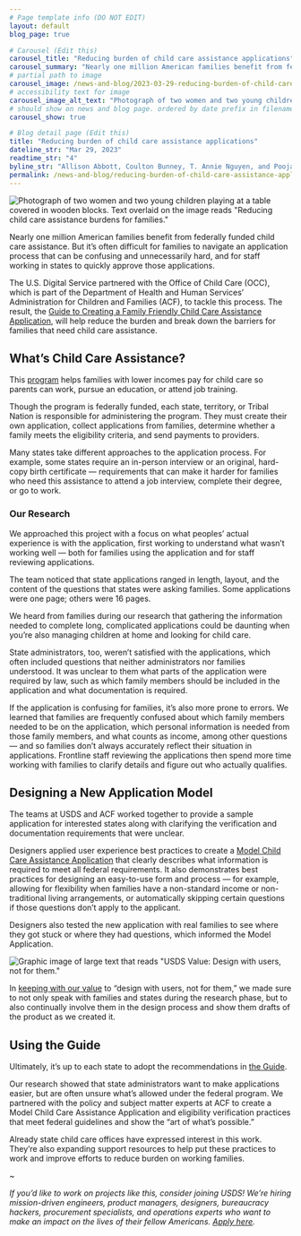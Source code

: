 ```yaml
---
# Page template info (DO NOT EDIT)
layout: default
blog_page: true

# Carousel (Edit this)
carousel_title: "Reducing burden of child care assistance applications"
carousel_summary: "Nearly one million American families benefit from federally funded child care assistance. But it’s often difficult for families to navigate an application process that can be confusing and unnecessarily hard."
# partial path to image
carousel_image: /news-and-blog/2023-03-29-reducing-burden-of-child-care-assistance-applications-img/carousel-reducing-burden-card.jpg
# accessibility text for image
carousel_image_alt_text: "Photograph of two women and two young children playing at a table covered in wooden blocks. Text overlaid on the image reads 'Reducing child care assistance burdens for families.'"
# should show on news and blog page. ordered by date prefix in filename
carousel_show: true

# Blog detail page (Edit this)
title: "Reducing burden of child care assistance applications"
dateline_str: "Mar 29, 2023"
readtime_str: "4"
byline_str: "Allison Abbott, Coulton Bunney, T. Annie Nguyen, and Pooja Shaw"
permalink: /news-and-blog/reducing-burden-of-child-care-assistance-applications-e595d4
---
```


![Photograph of two women and two young children playing at a table covered in wooden blocks. Text overlaid on the image reads "Reducing child care assistance burdens for families."](2023-03-29-reducing-burden-of-child-care-assistance-applications-img/8HnacQ.jpg)

Nearly one million American families benefit from federally funded child care assistance. But it’s often difficult for
families to navigate an application process that can be confusing and unnecessarily hard, and for staff working in
states to quickly approve those applications.

The U.S. Digital Service partnered with the Office of Child Care (OCC), which is part of the Department of Health and
Human Services’ Administration for Children and Families (ACF), to tackle this process. The result,
the [Guide to Creating a Family Friendly Child Care Assistance Application](https://childcareta.acf.hhs.gov/creating-family-friendly-child-care-assistance-application),
will help reduce the burden and break down the barriers for families that need child care assistance.

## What’s Child Care Assistance?

This [program](https://childcareta.acf.hhs.gov/ccdf-fundamentals/ccdf-program) helps families with lower incomes pay for
child care so parents can work, pursue an education, or attend job training.

Though the program is federally funded, each state, territory, or Tribal Nation is responsible for administering the
program. They must create their own application, collect applications from families, determine whether a family meets
the eligibility criteria, and send payments to providers.

Many states take different approaches to the application process. For example, some states require an in-person
interview or an original, hard-copy birth certificate — requirements that can make it harder for families who need this
assistance to attend a job interview, complete their degree, or go to work.

### Our Research

We approached this project with a focus on what peoples’ actual experience is with the application, first working to
understand what wasn’t working well — both for families using the application and for staff reviewing applications.

The team noticed that state applications ranged in length, layout, and the content of the questions that states were
asking families. Some applications were one page; others were 16 pages.

We heard from families during our research that gathering the information needed to complete long, complicated
applications could be daunting when you’re also managing children at home and looking for child care.

State administrators, too, weren’t satisfied with the applications, which often included questions that neither
administrators nor families understood. It was unclear to them what parts of the application were required by law, such
as which family members should be included in the application and what documentation is required.

If the application is confusing for families, it’s also more prone to errors. We learned that families are frequently
confused about which family members needed to be on the application, which personal information is needed from those
family members, and what counts as income, among other questions — and so families don’t always accurately reflect their
situation in applications. Frontline staff reviewing the applications then spend more time working with families to
clarify details and figure out who actually qualifies.

## Designing a New Application Model

The teams at USDS and ACF worked together to provide a sample application for interested states along with clarifying
the verification and documentation requirements that were unclear.

Designers applied user experience best practices to create
a [Model Child Care Assistance Application](https://childcareta.acf.hhs.gov/full-model-application) that clearly
describes what information is required to meet all federal requirements. It also demonstrates best practices for
designing an easy-to-use form and process — for example, allowing for flexibility when families have a non-standard
income or non-traditional living arrangements, or automatically skipping certain questions if those questions don’t
apply to the applicant.

Designers also tested the new application with real families to see where they got stuck or where they had questions,
which informed the Model Application.

![Graphic image of large text that reads "USDS Value: Design with users, not for them."](2023-03-29-reducing-burden-of-child-care-assistance-applications-img/g6RgdQ.jpg)

In [keeping with our value](mission#our-values) to “design with users, not for them,” we made sure to not only speak
with families and states during the research phase, but to also continually involve them in the design process and show
them drafts of the product as we created it.

## Using the Guide

Ultimately, it’s up to each state to adopt the recommendations
in [the Guide](https://childcareta.acf.hhs.gov/creating-family-friendly-child-care-assistance-application).

Our research showed that state administrators want to make applications easier, but are often unsure what’s allowed
under the federal program. We partnered with the policy and subject matter experts at ACF to create a Model Child Care
Assistance Application and eligibility verification practices that meet federal guidelines and show the “art of what’s
possible.”

Already state child care offices have expressed interest in this work. They’re also expanding support resources to help
put these practices to work and improve efforts to reduce burden on working families.

~

_If you’d like to work on projects like this, consider joining USDS! We’re hiring mission-driven engineers, product
managers, designers, bureaucracy hackers, procurement specialists, and operations experts who want to make an impact on
the lives of their fellow Americans. [Apply here](apply)._
